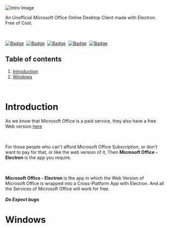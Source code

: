 ![Intro Image](https://github.com/agam778/Microsoft-Office-Electron/blob/main/Intro%20Image.png?raw=true)

An Unofficial Microsoft Office Online Desktop Client made with Electron. Free of Cost. 

<br /><br /><a href="https://bit.ly/agamtechtricks">![Badge](https://img.shields.io/badge/Made%20With%20♥-by%20Agam-orange?style=for-the-badge)</a>&nbsp;&nbsp;<a href="https://electronjs.org">![Badge](https://img.shields.io/badge/Powered%20by-Electron-red?logo=Electron&logoColor=white&style=for-the-badge)</a>&nbsp;&nbsp;<a href="https://github.com/agam778/Microsoft-Office-Electron/blob/main/license.txt">![Badge](https://img.shields.io/badge/license-MIT-blue?style=for-the-badge)</a>&nbsp;&nbsp;<a href="https://github.com/agam778/Microsoft-Office-Electron/releases/">![Badge](https://img.shields.io/github/v/release/agam778/Microsoft-Office-Electron?label=Release&logo=github&style=for-the-badge&color=yellowgreen)</a>&nbsp;&nbsp;<a href="https://github.com/agam778/Microsoft-Office-Electron/releases/">![Badge](https://img.shields.io/github/downloads/agam778/Microsoft-Office-Electron/latest/total?label=Downloads&style=for-the-badge&color=green)</a>

## Table of contents

1. [Introduction](#Introduction)
2. [Windows](#Windows)
<br />

# Introduction

As we know that Microsoft Office is a paid service, they also have a free Web version [here](https://office.com)

<br /><br />
For those people who can't afford Microsoft Office Subscription, or don't want to pay for that, or like the web version of it, Then **Microsoft Office - Electron** is the app you require.

<br /><br />
  **Microsoft Office - Electron** is the app in which the Web Version of Microsoft Office is wrapped into a Cross-Platform App with Electron. And all the Services of Microsoft Office will work for free.
<br /><br />***Do Expect bugs***



# Windows





